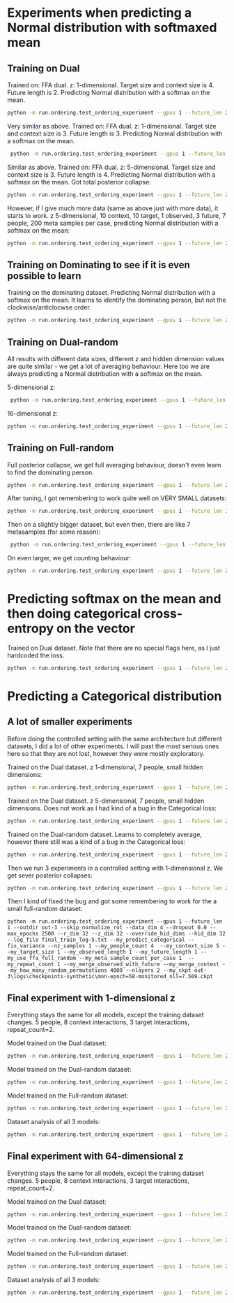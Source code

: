 # Experiments when predicting a Normal distribution with softmaxed mean

## Training on Dual
Trained on: FFA dual. z: 1-dimensional. Target size and context size is 4. Future length is 2. Predicting Normal distribution with a softmax on the mean.
```bash
python -m run.ordering.test_ordering_experiment --gpus 1 --future_len 2 --outdir out-3 --skip_normalize_rot --data_dim 7 --dropout 0.0 --max_epochs 2500 --r_dim 8 --z_dim 1 --override_hid_dims --hid_dim 8 --log_file final_train_log-5.txt --my_use_softmax --fix_variance --nz_samples 1 --my_people_count 7  --my_context_size 4 --my_target_size 4 --my_observed_length 1 --my_future_length 2 --my_use_ffa_dual --my_meta_sample_count_per_case 100 --my_repeat_count 2 --my_merge_observed_with_future --my_merge_context --my_ckpt "C:\Users\augus\Desktop\social-processes-experiments\out-3\logs\checkpoints-synthetic\mon-epoch=27-monitored_nll=-13.958.ckpt"
```

Very similar as above. Trained on: FFA dual. z: 1-dimensional. Target size and context size is 3. Future length is 3. Predicting Normal distribution with a softmax on the mean.
```bash
 python -m run.ordering.test_ordering_experiment --gpus 1 --future_len 3 --outdir out-3 --skip_normalize_rot --data_dim 7 --dropout 0.0 --max_epochs 2500 --r_dim 8 --z_dim 1 --override_hid_dims --hid_dim 8 --log_file final_train_log-5.txt --my_use_softmax --fix_variance --nz_samples 1 --my_people_count 7  --my_context_size 3 --my_target_size 3 --my_observed_length 1 --my_future_length 3 --my_use_ffa_dual --my_meta_sample_count_per_case 100 --my_repeat_count 2 --my_merge_observed_with_future --my_merge_context --my_ckpt C:\Users\augus\Desktop\social-processes-experiments\out-3\logs\checkpoints-synthetic\last-epoch=031-v0.ckpt
 ```

 Similar as above. Trained on: FFA dual. z: 5-dimensional. Target size and context size is 3. Future length is 4. Predicting Normal distribution with a softmax on the mean. Got total posterior collapse:
 ```bash
 python -m run.ordering.test_ordering_experiment --gpus 1 --future_len 2 --outdir out-3 --skip_normalize_rot --data_dim 7 --dropout 0.0 --max_epochs 2500 --r_dim 8 --z_dim 5 --override_hid_dims --hid_dim 8 --log_file final_train_log-5.txt --my_use_softmax --fix_variance --nz_samples 1 --my_people_count 7  --my_context_size 3 --my_target_size 3 --my_observed_length 1 --my_future_length 3 --my_use_ffa_dual --my_meta_sample_count_per_case 100  --my_repeat_count 2 --my_merge_observed_with_future --my_merge_context --my_ckpt "C:\Users\augus\Desktop\social-processes-experiments\out-3\logs\checkpoints-synthetic\mon-epoch=26-monitored_nll=141.463.ckpt"
 ```

However, if I give much more data (same as above just with more data), it starts to work. z 5-dimensional, 10 context, 10 target, 1 observed, 3 future, 7 people, 200 meta samples per case, predicting Normal distribution with a softmax on the mean:
```bash
python -m run.ordering.test_ordering_experiment --gpus 1 --future_len 2 --outdir out-3 --skip_normalize_rot --data_dim 7 --dropout 0.0 --max_epochs 2500 --r_dim 8 --z_dim 5 --override_hid_dims --hid_dim 8 --log_file final_train_log-5.txt --my_use_softmax --fix_variance --nz_samples 1 --my_people_count 7  --my_context_size 10 --my_target_size 10 --my_observed_length 1 --my_future_length 3 --my_use_ffa_dual --my_meta_sample_count_per_case 200  --my_repeat_count 2 --my_merge_observed_with_future --my_merge_context --my_ckpt C:\Users\augus\Desktop\social-processes-experiments\out-3\logs\checkpoints-synthetic\last-epoch=014.ckpt
```


## Training on Dominating to see if it is even possible to learn

Training on the dominating dataset. Predicting Normal distribution with a softmax on the mean. It learns to identify the dominating person, but not the clockwise/anticlocwse order.
```bash
python -m run.ordering.test_ordering_experiment --gpus 1 --future_len 2 --outdir out-3 --skip_normalize_rot --data_dim 7 --dropout 0.0 --max_epochs 2500 --r_dim 8 --z_dim 5 --override_hid_dims --hid_dim 8 --log_file final_train_log-5.txt --my_use_softmax --fix_variance --nz_samples 1 --my_people_count 7  --my_context_size 10 --my_target_size 10 --my_observed_length 1 --my_future_length 3 --my_use_dominating --my_meta_sample_count_per_case 200  --my_repeat_count 2 --my_merge_observed_with_future --my_merge_context --my_ckpt out-3\logs\checkpoints-synthetic\mon-epoch=29-monitored_nll=64.517.ckpt
```

## Training on Dual-random

All results with different data sizes, different z and hidden dimension values are quite similar - we get a lot of averaging behaviour. Here too we are always predicting a Normal distribution with a softmax on the mean.

5-dimensional z:
```bash
 python -m run.ordering.test_ordering_experiment --gpus 1 --future_len 2 --outdir out-3 --skip_normalize_rot --data_dim 7 --dropout 0.0 --max_epochs 2500 --r_dim 8 --z_dim 5 --override_hid_dims --hid_dim 8 --log_file final_train_log-5.txt --my_use_softmax --fix_variance --nz_samples 1 --my_people_count 7  --my_context_size 10 --my_target_size 10 --my_observed_length 1 --my_future_length 3 --my_use_ffa_dual_random --my_meta_sample_count_per_case 1  --my_repeat_count 2 --my_merge_observed_with_future --my_merge_context --my_how_many_random_permutations 2000 --my_ckpt out-3\logs\checkpoints-synthetic\mon-epoch=12-monitored_nll=76.608.ckpt
 ```
 16-dimensional z:
 ```bash
 python -m run.ordering.test_ordering_experiment --gpus 1 --future_len 2 --outdir out-3 --skip_normalize_rot --data_dim 7 --dropout 0.0 --max_epochs 2500 --r_dim 16 --z_dim 16 --override_hid_dims --hid_dim 16 --log_file final_train_log-5.txt --my_use_softmax --fix_variance --nz_samples 1 --my_people_count 7  --my_context_size 10 --my_target_size 10 --my_observed_length 1 --my_future_length 3 --my_use_ffa_dual_random --my_meta_sample_count_per_case 1  --my_repeat_count 2 --my_merge_observed_with_future --my_merge_context --my_how_many_random_permutations 2000 --my_ckpt out-3\logs\checkpoints-synthetic\mon-epoch=19-monitored_nll=109.736.ckpt
```

## Training on Full-random
Full posterior collapse, we get full averaging behaviour, doesn't even learn to find the dominating person.
```bash
python -m run.ordering.test_ordering_experiment --gpus 1 --future_len 2 --outdir out-3 --skip_normalize_rot --data_dim 6 --dropout 0.0 --max_epochs 2500 --r_dim 32 --z_dim 32 --override_hid_dims --hid_dim 32 --log_file final_train_log-5.txt --my_use_softmax --fix_variance --nz_samples 1 --my_people_count 6  --my_context_size 10 --my_target_size 10 --my_observed_length 1 --my_future_length 3 --my_use_ffa_full_random --my_meta_sample_count_per_case 1  --my_repeat_count 2 --my_merge_observed_with_future --my_merge_context --my_how_many_random_permutations 2000 --my_ckpt out-3\logs\checkpoints-synthetic\mon-epoch=2-monitored_nll=154.783.ckpt
```

After tuning, I got remembering to work quite well on VERY SMALL datasets:
```bash
python -m run.ordering.test_ordering_experiment --gpus 1 --future_len 1 --outdir out-3 --skip_normalize_rot --data_dim 4 --dropout 0.0 --max_epochs 2500 --r_dim 32 --z_dim 32 --override_hid_dims --hid_dim 32 --log_file final_train_log-5.txt --my_use_softmax --fix_variance --nz_samples 1 --my_people_count 4 --my_context_size 5 --my_target_size 1 --my_observed_length 1 --my_future_length 1 --my_use_ffa_full_random --my_meta_sample_count_per_case 1  --my_repeat_count 1 --my_merge_observed_with_future --my_merge_context --my_how_many_random_permutations 4000 --nlayers 2 --my_ckpt "out-3\logs\checkpoints-synthetic\mon-epoch=29-monitored_nll=100.509.ckpt"
```

Then on a slightly bigger dataset, but even then, there are like 7 metasamples (for some reason):
```bash
 python -m run.ordering.test_ordering_experiment --gpus 1 --future_len 2 --outdir out-3 --skip_normalize_rot --data_dim 4 --dropout 0.0 --max_epochs 2500 --r_dim 40 --z_dim 40 --override_hid_dims --hid_dim 40 --log_file final_train_log-5.txt --my_use_softmax --fix_variance --nz_samples 1 --my_people_count 4  --my_context_size 5 --my_target_size 1 --my_observed_length 1 --my_future_length 2 --my_use_dominating --my_meta_sample_count_per_case 1  --my_repeat_count 1 --my_merge_observed_with_future --my_merge_context --my_how_many_random_permutations 4000 --nlayers 3 --my_ckpt "out-3\logs\checkpoints-synthetic\mon-epoch=24-monitored_nll=122.775.ckpt" --my_how_many_z_samples_to_plot 4
```
On even larger, we get counting behaviour:
```bash
python -m run.ordering.test_ordering_experiment --gpus 1 --future_len 2 --outdir out-3 --skip_normalize_rot --data_dim 4 --dropout 0.0 --max_epochs 2500 --r_dim 40 --z_dim 40 --override_hid_dims --hid_dim 40 --log_file final_train_log-5.txt --my_use_softmax --fix_variance --nz_samples 1 --my_people_count 4  --my_context_size 5 --my_target_size 1 --my_observed_length 1 --my_future_length 2 --my_use_ffa_full_random --my_meta_sample_count_per_case 1  --my_repeat_count 2 --my_merge_observed_with_future --my_merge_context --my_how_many_random_permutations 4000 --nlayers 4 --my_ckpt "out-3\logs\checkpoints-synthetic\mon-epoch=25-monitored_nll=124.882.ckpt"
```



# Predicting softmax on the mean and then doing categorical cross-entropy on the vector

Trained on Dual dataset. Note that there are no special flags here, as I just hardcoded the loss.
```bash
python -m run.ordering.test_ordering_experiment --gpus 1 --future_len 2 --outdir out-3 --skip_normalize_rot --data_dim 7 --dropout 0.0 --max_epochs 2500 --r_dim 6 --z_dim 1 --override_hid_dims --hid_dim 6 --log_file final_train_log-5.txt --fix_variance --nz_samples 1 --my_people_count 7  --my_context_size 4 --my_target_size 4 --my_observed_length 1 --my_future_length 2 --my_use_ffa_dual --my_meta_sample_count_per_case 100  --my_repeat_count 2 --my_merge_observed_with_future --my_merge_context --my_predict_categorical --my_ckpt "out-3\logs\checkpoints-synthetic\mon-epoch=30-monitored_nll=0.035.ckpt"
```

# Predicting a Categorical distribution

## A lot of smaller experiments
Before doing the controlled setting with the same architecture but different datasets, I did a lot of other experiments. I will past the most serious ones here so that they are not lost, however they were mostly exploratory.

Trained on the Dual dataset. z 1-dimensional, 7 people, small hidden dimensions: 
```bash
python -m run.ordering.test_ordering_experiment --gpus 1 --future_len 2 --outdir out-3 --skip_normalize_rot --data_dim 7 --dropout 0.0 --max_epochs 2500 --r_dim 6 --z_dim 1 --override_hid_dims --hid_dim 6 --log_file final_train_log-5.txt --fix_variance --nz_samples 1 --my_people_count 7  --my_context_size 4 --my_target_size 4 --my_observed_length 1 --my_future_length 2 --my_use_ffa_dual --my_meta_sample_count_per_case 100  --my_repeat_count 2 --my_merge_observed_with_future --my_merge_context --my_predict_categorical  --my_ckpt "out-3\logs\checkpoints-synthetic\mon-epoch=29-monitored_nll=0.038.ckpt"
```

Trained on the Dual dataset. z 5-dimensional, 7 people, small hidden dimensions. Does not work as I had kind of a bug in the Categorical loss: 
```bash
python -m run.ordering.test_ordering_experiment --gpus 1 --future_len 2 --outdir out-3 --skip_normalize_rot --data_dim 7 --dropout 0.0 --max_epochs 2500 --r_dim 8 --z_dim 5 --override_hid_dims --hid_dim 8 --log_file final_train_log-5.txt --fix_variance --nz_samples 1 --my_people_count 7  --my_context_size 10 --my_target_size 10 --my_observed_length 1 --my_future_length 3 --my_use_ffa_dual --my_meta_sample_count_per_case 200  --my_repeat_count 2 --my_merge_observed_with_future --my_merge_context --my_predict_categorical --my_ckpt "out-3\logs\checkpoints-synthetic\mon-epoch=33-monitored_nll=0.877.ckpt"
```

Trained on the Dual-random dataset. Learns to completely average, however there still was a kind of a bug in the Categorical loss:
```bash
python -m run.ordering.test_ordering_experiment --gpus 1 --future_len 2 --outdir out-3 --skip_normalize_rot --data_dim 7 --dropout 0.0 --max_epochs 2500 --r_dim 16 --z_dim 16 --override_hid_dims --hid_dim 16 --log_file final_train_log-5.txt --fix_variance --nz_samples 1 --my_people_count 7  --my_context_size 10 --my_target_size 10 --my_observed_length 1 --my_future_length 3 --my_use_ffa_dual_random --my_meta_sample_count_per_case 1  --my_repeat_count 2 --my_merge_observed_with_future --my_merge_context --my_how_many_random_permutations 2000 --my_predict_categorical --my_ckpt "out-3\logs\checkpoints-synthetic\mon-epoch=17-monitored_nll=1.069.ckpt"
```

Then we run 3 experiments in a controlled setting with 1-dimensional z. We get sever posterior collapses:
```bash
python -m run.ordering.test_ordering_experiment --gpus 1 --future_len 2 --outdir out-3 --skip_normalize_rot --data_dim 7 --dropout 0.0 --max_epochs 2500 --r_dim 6 --z_dim 1 --override_hid_dims --hid_dim 6 --log_file final_train_log-5.txt --fix_variance --nz_samples 1 --my_people_count 7  --my_context_size 4 --my_target_size 4 --my_observed_length 1 --my_future_length 2 --my_use_ffa_full_random --my_meta_sample_count_per_case 1 --my_how_many_random_permutations 2000  --my_repeat_count 2 --my_merge_observed_with_future --my_merge_context --my_predict_categorical --my_analyse_datasets --my_ffa_dual_model  "out-3\logs\checkpoints-synthetic\mon-epoch=29-monitored_nll=0.038.ckpt" --my_ffa_dual_random_model "out-3\logs\checkpoints-synthetic\mon-epoch=191-monitored_nll=0.900.ckpt" --my_ffa_full_random_model "out-3\logs\checkpoints-synthetic\mon-epoch=8-monitored_nll=1.984.ckpt" --my_plot_posteriors
``` 

Then I kind of fixed the bug and got some remembering to work for the a small full-random dataset:
```
python -m run.ordering.test_ordering_experiment --gpus 1 --future_len 1 --outdir out-3 --skip_normalize_rot --data_dim 4 --dropout 0.0 --max_epochs 2500 --r_dim 32 --z_dim 32 --override_hid_dims --hid_dim 32 --log_file final_train_log-5.txt --my_predict_categorical --fix_variance --nz_samples 1 --my_people_count 4  --my_context_size 5 --my_target_size 1 --my_observed_length 1 --my_future_length 1 --my_use_ffa_full_random --my_meta_sample_count_per_case 1  --my_repeat_count 1 --my_merge_observed_with_future --my_merge_context --my_how_many_random_permutations 4000 --nlayers 2 --my_ckpt out-3\logs\checkpoints-synthetic\mon-epoch=58-monitored_nll=7.509.ckpt
``` 

## Final experiment with 1-dimensional z
Everything stays the same for all models, except the training dataset changes. 5 people, 8 context interactions, 3 target interactions, repeat_count=2.

Model trained on the Dual dataset:
```bash
python -m run.ordering.test_ordering_experiment --gpus 1 --future_len 2 --outdir out-3 --skip_normalize_rot --data_dim 5 --dropout 0.0 --max_epochs 2500 --r_dim 64 --z_dim 1 --override_hid_dims --hid_dim 64 --log_file final_train_log-5.txt --fix_variance --nz_samples 1 --my_people_count 5  --my_context_size 8 --my_target_size 3 --my_observed_length 1 --my_future_length 2 --my_use_ffa_dual --my_meta_sample_count_per_case 100 --my_repeat_count 2 --my_merge_observed_with_future --my_merge_context --my_predict_categorical --nlayers 5 --my_ckpt  "out-3\logs\checkpoints-synthetic\mon-epoch=12-monitored_nll=0.006.ckpt"
```
Model trained on the Dual-random dataset:
```bash
python -m run.ordering.test_ordering_experiment --gpus 1 --future_len 2 --outdir out-3 --skip_normalize_rot --data_dim 5 --dropout 0.0 --max_epochs 2500 --r_dim 64 --z_dim 1 --override_hid_dims --hid_dim 64 --log_file final_train_log-5.txt --fix_variance --nz_samples 1 --my_people_count 5  --my_context_size 8 --my_target_size 3 --my_observed_length 1 --my_future_length 2 --my_use_ffa_dual_random --my_meta_sample_count_per_case 100 --my_repeat_count 2 --my_merge_observed_with_future --my_merge_context --my_predict_categorical --nlayers 5 --my_ckpt "out-3\logs\checkpoints-synthetic\mon-epoch=62-monitored_nll=38.022.ckpt"
```
Model trained on the Full-random dataset:
```bash
python -m run.ordering.test_ordering_experiment --gpus 1 --future_len 2 --outdir out-3 --skip_normalize_rot --data_dim 5 --dropout 0.0 --max_epochs 2500 --r_dim 64 --z_dim 1 --override_hid_dims --hid_dim 64 --log_file final_train_log-5.txt --fix_variance --nz_samples 1 --my_people_count 5  --my_context_size 8 --my_target_size 3 --my_observed_length 1 --my_future_length 2 --my_use_ffa_full_random  --my_meta_sample_count_per_case 1 --my_how_many_random_permutations 2000 --my_repeat_count 2 --my_merge_observed_with_future --my_merge_context --my_predict_categorical --nlayers 5 --my_ckpt  "out-3\logs\checkpoints-synthetic\mon-epoch=22-monitored_nll=70.348.ckpt"
```

Dataset analysis of all 3 models:
```bash
python -m run.ordering.test_ordering_experiment --gpus 1 --future_len 2 --outdir out-3 --skip_normalize_rot --data_dim 5 --dropout 0.0 --max_epochs 2500 --r_dim 64 --z_dim 64 --override_hid_dims --hid_dim 64 --log_file final_train_log-5.txt --fix_variance --nz_samples 1 --my_people_count 5  --my_context_size 8 --my_target_size 3 --my_observed_length 1 --my_future_length 2 --my_use_ffa_full_random --my_meta_sample_count_per_case 10 --my_how_many_random_permutations 2000  --my_repeat_count 2 --my_merge_observed_with_future --my_merge_context --my_predict_categorical --my_analyse_datasets --my_ffa_dual_model "out-3\logs\checkpoints-synthetic\mon-epoch=12-monitored_nll=0.006.ckpt" --my_ffa_dual_random_model "out-3\logs\checkpoints-synthetic\mon-epoch=62-monitored_nll=38.022.ckpt" --my_ffa_full_random_model "out-3\logs\checkpoints-synthetic\mon-epoch=22-monitored_nll=70.348.ckpt" --my_plot_posteriors
```






## Final experiment with 64-dimensional z
Everything stays the same for all models, except the training dataset changes. 5 people, 8 context interactions, 3 target interactions, repeat_count=2.

Model trained on the Dual dataset:
```bash
python -m run.ordering.test_ordering_experiment --gpus 1 --future_len 2 --outdir out-3 --skip_normalize_rot --data_dim 5 --dropout 0.0 --max_epochs 2500 --r_dim 64 --z_dim 64 --override_hid_dims --hid_dim 64 --log_file final_train_log-6.txt --fix_variance --nz_samples 1 --my_people_count 5  --my_context_size 8 --my_target_size 3 --my_observed_length 1 --my_future_length 2 --my_use_ffa_dual --my_meta_sample_count_per_case 100 --my_repeat_count 2 --my_merge_observed_with_future --my_merge_context --my_predict_categorical --nlayers 5 --my_ckpt "out-3\logs\checkpoints-synthetic\mon-epoch=28-monitored_nll=0.001.ckpt"
```
Model trained on the Dual-random dataset:
```bash
python -m run.ordering.test_ordering_experiment --gpus 1 --future_len 2 --outdir out-3 --skip_normalize_rot --data_dim 5 --dropout 0.0 --max_epochs 2500 --r_dim 64 --z_dim 64 --override_hid_dims --hid_dim 64 --log_file final_train_log-7.txt --fix_variance --nz_samples 1 --my_people_count 5  --my_context_size 8 --my_target_size 3 --my_observed_length 1 --my_future_length 2 --my_use_ffa_dual_random --my_meta_sample_count_per_case 100 --my_repeat_count 2 --my_merge_observed_with_future --my_merge_context --my_predict_categorical --nlayers 5 --my_ckpt "C:\Users\augus\Desktop\social-processes-experiments\out-3\logs\checkpoints-synthetic\mon-epoch=103-monitored_nll=38.794-v0.ckpt"
```
Model trained on the Full-random dataset:
```bash
python -m run.ordering.test_ordering_experiment --gpus 1 --future_len 2 --outdir out-3 --skip_normalize_rot --data_dim 5 --dropout 0.0 --max_epochs 2500 --r_dim 64 --z_dim 64 --override_hid_dims --hid_dim 64 --log_file final_train_log-8.txt --fix_variance --nz_samples 1 --my_people_count 5  --my_context_size 8 --my_target_size 3 --my_observed_length 1 --my_future_length 2 --my_use_ffa_full_random  --my_meta_sample_count_per_case 1 --my_how_many_random_permutations 2000 --my_repeat_count 2 --my_merge_observed_with_future --my_merge_context --my_predict_categorical --nlayers 5 --my_ckpt  "out-3\logs\checkpoints-synthetic\mon-epoch=76-monitored_nll=69.785.ckpt"
```

Dataset analysis of all 3 models:
```bash
python -m run.ordering.test_ordering_experiment --gpus 1 --future_len 2 --outdir out-3 --skip_normalize_rot --data_dim 5 --dropout 0.0 --max_epochs 2500 --r_dim 64 --z_dim 64 --override_hid_dims --hid_dim 64 --log_file final_train_log-5.txt --fix_variance --nz_samples 1 --my_people_count 5  --my_context_size 8 --my_target_size 3 --my_observed_length 1 --my_future_length 2 --my_use_ffa_full_random --my_meta_sample_count_per_case 10 --my_how_many_random_permutations 2000  --my_repeat_count 2 --my_merge_observed_with_future --my_merge_context --my_predict_categorical --my_analyse_datasets --my_ffa_dual_model "out-3\logs\checkpoints-synthetic\mon-epoch=28-monitored_nll=0.001.ckpt" --my_ffa_dual_random_model "C:\Users\augus\Desktop\social-processes-experiments\out-3\logs\checkpoints-synthetic\mon-epoch=103-monitored_nll=38.794-v0.ckpt" --my_ffa_full_random_model "out-3\logs\checkpoints-synthetic\mon-epoch=76-monitored_nll=69.785.ckpt" --my_plot_posteriors
```

